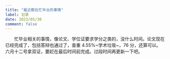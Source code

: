 ```yaml
---
title: "最近都在忙毕业的事情"
label: 记录
date: 2023/05/30
comment: false
---
```


&emsp;&emsp;忙毕业相关的事情，像论文、学位证要求学分之类的，没什么时间。论文现在已经完成了，包括答辩也通过了，查重 4.55%~学术垃圾~，76 分，还算可以。六月十二号拿双证，要赶在最后时间前完成。过段时间再更新一下吧。
